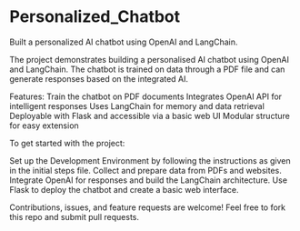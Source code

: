 # Personalized_Chatbot
Built a personalized AI chatbot using OpenAI and LangChain.

The project demonstrates building a personalised AI chatbot using OpenAI and LangChain. The chatbot is trained on data through a PDF file and can generate responses based on the integrated AI.

Features:
Train the chatbot on PDF documents
Integrates OpenAI API for intelligent responses
Uses LangChain for memory and data retrieval
Deployable with Flask and accessible via a basic web UI
Modular structure for easy extension

To get started with the project:

Set up the Development Environment by following the instructions as given in the initial steps file.
Collect and prepare data from PDFs and websites.
Integrate OpenAI for responses and build the LangChain architecture.
Use Flask to deploy the chatbot and create a basic web interface.

Contributions, issues, and feature requests are welcome!
Feel free to fork this repo and submit pull requests.

